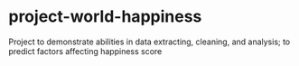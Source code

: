 # project-world-happiness
Project to demonstrate abilities in data extracting, cleaning, and analysis; to predict factors affecting happiness score
